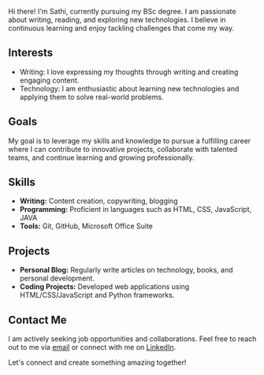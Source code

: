 Hi there! I'm Sathi, currently pursuing my BSc degree. I am passionate about writing, reading, and exploring new technologies. I believe in continuous learning and enjoy tackling challenges that come my way.
## Interests
- Writing: I love expressing my thoughts through writing and creating engaging content.
- Technology: I am enthusiastic about learning new technologies and applying them to solve real-world problems.

 ## Goals
My goal is to leverage my skills and knowledge to pursue a fulfilling career where I can contribute to innovative projects, collaborate with talented teams, and continue learning and growing professionally.

## Skills
- **Writing:** Content creation, copywriting, blogging
- **Programming:** Proficient in languages such as HTML, CSS, JavaScript, JAVA
- **Tools:** Git, GitHub, Microsoft Office Suite

## Projects
- **Personal Blog:** Regularly write articles on technology, books, and personal development.
- **Coding Projects:** Developed web applications using HTML/CSS/JavaScript and Python frameworks.

## Contact Me
I am actively seeking job opportunities and collaborations. Feel free to reach out to me via [email](sathidey3629@gmail.com) or connect with me on [LinkedIn](https://www.linkedin.com/in/sathi-profile).

Let's connect and create something amazing together!

<!---
sathi-dey/sathi-dey is a ✨ special ✨ repository because its `README.md` (this file) appears on your GitHub profile.
You can click the Preview link to take a look at your changes.
--->
